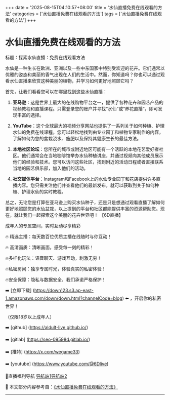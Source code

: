 +++
date = '2025-08-15T04:10:57+08:00'
title = '水仙直播免费在线观看的方法'
categories = ['水仙直播免费在线观看的方法']
tags = ['水仙直播免费在线观看的方法']
+++

# 水仙直播免费在线观看的方法

标题：探索水仙直播：免费在线观看方法

水仙是一种生长在欧洲、亚洲以及一些中东国家中特别受欢迎的花卉。它们通常以优雅的姿态和美丽的香气出现在人们的生活中。然而，你知道吗？你也可以通过观看水仙直播来欣赏这种美丽的植物，并学习如何更好地照顾它吗？

首先，让我们看看您可以在哪里找到这些水仙直播：

1. **亚马逊**：这是世界上最大的在线购物平台之一，提供了各种花卉和园艺产品的视频教程和直播课程。只需登录您的账户并寻找“水仙”或“养花直播”，即可发现丰富的选择。

2. **YouTube**：这个全球最大的视频分享网站也提供了一系列关于如何种植、护理水仙的免费在线课程。您可以轻松地找到由专业园丁和植物专家制作的内容，了解如何为您的盆栽浇水、施肥以及保持其健康生长的最佳方法。

3. **本地社区论坛**：您所在的城市或附近地区可能有一个活跃的本地花艺爱好者社区。他们通常会在当地咖啡馆举办水仙种植讲座，并通过视频向其他成员展示他们的经验和技术。您可以访问这些社区，找到附近的活动日程或者直接联系当地的园艺俱乐部，加入他们的活动。

4. **社交媒体平台**：Instagram和Facebook上的水仙专业园丁和花店提供许多直播内容。您只需关注他们并查看他们的最新发布，就可以获取到关于如何种植、护理水仙的实时教程。

总之，无论您是打算在亚马逊上购买水仙种子，还是只是想通过观看直播了解如何更好地照顾您的水仙盆栽，以上提到的平台和社区都能提供丰富的资源帮助您。现在，就让我们一起探索这个美丽的花卉世界吧！
【6D直播】

 成年人的专属空间，实时互动尽享精彩

🔥 精选主播：每天数百位优质主播在线随时与你互动！

🔥 高清画质：清晰画面，感受每一刻的精彩！

🔥多样化玩法：语音聊天、游戏互动，刺激无穷！

🔥私密房间：独享专属时光，体验真实的私密体验！

🔥安全保障：隐私与数据安全，我们承诺严格保护！

➡️ [立即下载] (https://down123.s3.ap-east-1.amazonaws.com/down/down.html?channelCode=blog) ⬅️ ，开启你的私密世界！

 （仅限18岁以上成年人）

➡️ [github] (https://aldult-live.github.io/)

➡️ [gitlab] (https://seo-09598d.gitlab.io/)

➡️ [推特] (https://x.com/wegame33)

➡️ [youtube] (https://www.youtube.com/@6Dlive)

🔞直播福利导航   [导航站1](https://webstack-86085a.gitlab.io/)[导航站2](https://onlygit123-2.github.io/)

📘 本文部分内容参考自：[《水仙直播免费在线观看的方法》](https://webstack-hugo-19.pages.dev/)

---
